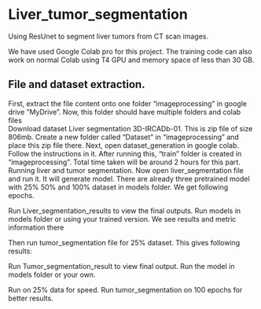 # Liver_tumor_segmentation
Using ResUnet to segment liver tumors from CT scan images.

We have used Google Colab pro for this project. The training code can also work on normal Colab using T4 GPU and memory space of less than 30 GB. 

## File and dataset extraction.
First, extract the file content onto one folder “imageprocessing” in google drive ”MyDrive”. Now, this folder should have multiple folders and colab files  
Download dataset Liver segmentation 3D-IRCADb-01.  This is zip file of size 806mb.
Create a new folder called “Dataset” in “imageprocessing” and place this zip file there.
Next, open dataset_generation in google colab. Follow the instructions in it. 
After running this, “train” folder is created in “imageprocessing”.
Total time taken will be around 2 hours for this part.
Running liver and tumor segmentation.
Now open liver_segmentation file and run it. It will generate model. There are already three pretrained model with 25% 50% and 100% dataset in models folder. We get following epochs.

Run Liver_segmentation_results to view the final outputs. Run models in models folder or using your trained version. We see results and metric information there

Then run tumor_segmentation file for 25% dataset. This gives following results:

Run Tumor_segmentation_result to view final output. Run the model in models folder or your own.

Run on 25% data for speed. Run tumor_segmentation on 100 epochs for better results.

